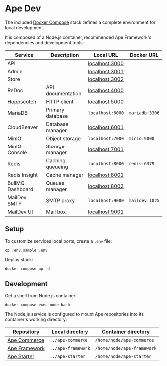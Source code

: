 # Ape Dev

The included [Docker Compose](https://docs.docker.com/compose) stack defines a complete environment for local development.

It is composed of a Node.js container, recommended Ape Framework's dependencies and development tools:

| Service          | Description       | Local URL                               | Docker URL     |
| ---------------- | ----------------- | --------------------------------------- | -------------- |
| API              |                   | [localhost:3000](http://localhost:3000) |                |
| Admin            |                   | [localhost:3001](http://localhost:3001) |                |
| Store            |                   | [localhost:3002](http://localhost:3002) |                |
| ReDoc            | API documentation | [localhost:4000](http://localhost:4000) |                |
| Hoppscotch       | HTTP client       | [localhost:5000](http://localhost:5000) |                |
| MariaDB          | Primary database  | `localhost:6000`                        | `mariadb:3306` |
| CloudBeaver      | Database manager  | [localhost:6001](http://localhost:6001) |                |
| MinIO            | Object storage    | `localhost:7000`                        | `minio:9000`   |
| MinIO Console    | Storage manager   | [localhost:7001](http://localhost:7001) |                |
| Redis            | Caching, queueing | `localhost:8000`                        | `redis:6379`   |
| Redis Insight    | Cache manager     | [localhost:8001](http://localhost:8001) |                |
| BullMQ Dashboard | Queues manager    | [localhost:8002](http://localhost:8002) |                |
| MailDev SMTP     | SMTP proxy        | `localhost:9000`                        | `maildev:1025` |
| MailDev UI       | Mail box          | [localhost:9001](http://localhost:9001) |                |

## Setup

To customize services local ports, create a `.env` file:

```
cp .env.sample .env
```

Deploy stack:

```
docker compose up -d
```

## Development

Get a shell from Node.js container:

```
docker compose exec node bash
```

The Node.js service is configured to mount Ape repositories into its container's working directory:

| Repository                                                    | Local directory    | Container directory        |
| ------------------------------------------------------------- | ------------------ | -------------------------- |
| [Ape Commerce](https://github.com/ApeCommerce/ape-commerce)   | `../ape-commerce`  | `/home/node/ape-commerce`  |
| [Ape Framework](https://github.com/ApeCommerce/ape-framework) | `../ape-framework` | `/home/node/ape-framework` |
| [Ape Starter](https://github.com/ApeCommerce/ape-starter)     | `../ape-starter`   | `/home/node/ape-starter`   |
